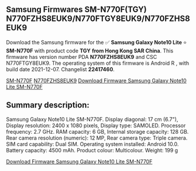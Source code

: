 <h2>Samsung Firmwares SM-N770F(TGY) N770FZHS8EUK9/N770FTGY8EUK9/N770FZHS8EUK9</h2>
Download the Samsung firmware for the ✅ <strong>Samsung Galaxy Note10 Lite </strong> ⭐ <strong>SM-N770F</strong> with product code <strong>TGY</strong> <strong> from Hong Kong SAR China</strong>. This firmware has version number PDA <strong>N770FZHS8EUK9</strong> and CSC N770FTGY8EUK9. The operating system of this firmware is Android R , with build date 2021-12-07. Changelist <strong>22417460</strong>.


[SM-N770F](https://samfirm.shop/samsung/model/SM-N770F)
[N770FZHS8EUK9](https://samfirm.shop/samsung/pda/N770FZHS8EUK9)
[Download Firmware Samsung Galaxy Note10 Lite SM-N770F](https://samfirm.shop/samsung/firmware/480655)
<h2>Summary description:</h2>
<p>Samsung Galaxy Note10 Lite SM-N770F. Display diagonal: 17 cm (6.7"), Display resolution: 2400 x 1080 pixels, Display type: SAMOLED. Processor frequency: 2.7 GHz. RAM capacity: 6 GB, Internal storage capacity: 128 GB. Rear camera resolution (numeric): 12 MP, Rear camera type: Triple camera. SIM card capability: Dual SIM. Operating system installed: Android 10.0. Battery capacity: 4500 mAh. Product colour: Multicolour. Weight: 199 g</p>


[Download Firmware Samsung Galaxy Note10 Lite SM-N770F](https://samfirm.shop/samsung/firmware/480655)

